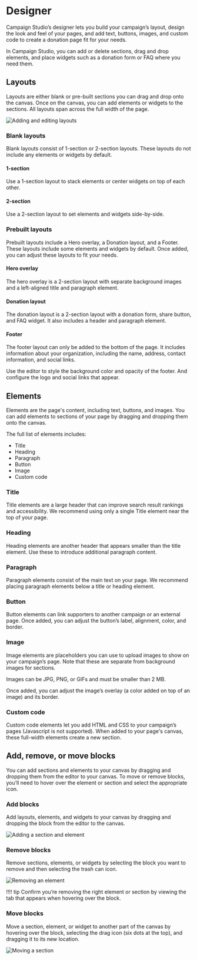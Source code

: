 # Designer

Campaign Studio’s designer lets you build your campaign’s layout, design the look and feel of your pages, and add text, buttons, images, and custom code to create a donation page fit for your needs.

In Campaign Studio, you can add or delete sections, drag and drop elements, and place widgets such as a donation form or FAQ where you need them.

## Layouts

Layouts are either blank or pre-built sections you can drag and drop onto the canvas. Once on the canvas, you can add elements or widgets to the sections. All layouts span across the full width of the page.

![Adding and editing layouts](assets/campaign-studio/cs-using-layouts.gif)

### Blank layouts

Blank layouts consist of 1-section or 2-section layouts. These layouts do not include any elements or widgets by default. 

#### 1-section

Use a 1-section layout to stack elements or center widgets on top of each other.

#### 2-section

Use a 2-section layout to set elements and widgets side-by-side.

### Prebuilt layouts

Prebuilt layouts include a Hero overlay, a Donation layout, and a Footer. These layouts include some elements and widgets by default. Once added, you can adjust these layouts to fit your needs.

#### Hero overlay

The hero overlay is a 2-section layout with separate background images and a left-aligned title and paragraph element.

#### Donation layout

The donation layout is a 2-section layout with a donation form, share button, and FAQ widget. It also includes a header and paragraph element. 

#### Footer

The footer layout can only be added to the bottom of the page. It includes information about your organization, including the name, address, contact information, and social links. 

Use the editor to style the background color and opacity of the footer. And configure the logo and social links that appear.

## Elements

Elements are the page's content, including text, buttons, and images. You can add elements to sections of your page by dragging and dropping them onto the canvas.

The full list of elements includes:

* Title
* Heading
* Paragraph
* Button
* Image
* Custom code

### Title

Title elements are a large header that can improve search result rankings and accessibility. We recommend using only a single Title element near the top of your page.

### Heading

Heading elements are another header that appears smaller than the title element. Use these to introduce additional paragraph content.

### Paragraph

Paragraph elements consist of the main text on your page. We recommend placing paragraph elements below a title or heading element.

### Button

Button elements can link supporters to another campaign or an external page. Once added, you can adjust the button’s label, alignment, color, and border.

### Image

Image elements are placeholders you can use to upload images to show on your campaign’s page. Note that these are separate from background images for sections.

Images can be JPG, PNG, or GIFs and must be smaller than 2 MB.

Once added, you can adjust the image’s overlay (a color added on top of an image) and its border.

### Custom code

Custom code elements let you add HTML and CSS to your campaign’s pages (Javascript is not supported). When added to your page's canvas, these full-width elements create a new section.

## Add, remove, or move blocks

You can add sections and elements to your canvas by dragging and dropping them from the editor to your canvas. To move or remove blocks, you’ll need to hover over the element or section and select the appropriate icon. 

### Add blocks

Add layouts, elements, and widgets to your canvas by dragging and dropping the block from the editor to the canvas.

![Adding a section and element](assets/campaign-studio/cs-using-layouts.gif)

### Remove blocks

Remove sections, elements, or widgets by selecting the block you want to remove and then selecting the trash can icon.

![Removing an element](assets/campaign-studio/cs-remove-element.gif)

!!!! tip
    Confirm you’re removing the right element or section by viewing the tab that appears when hovering over the block.

### Move blocks

Move a section, element, or widget to another part of the canvas by hovering over the block, selecting the drag icon (six dots at the top), and dragging it to its new location.

![Moving a section](assets/campaign-studio/cs-move-sections.gif)